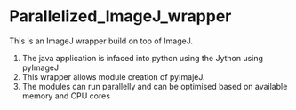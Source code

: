# Parallelized_ImageJ_wrapper

This is an ImageJ wrapper build on top of ImageJ. 
1. The java application is infaced into python using the Jython using pyImageJ
2. This wrapper allows module creation of pyImajeJ.
3. The modules can run parallelly and can be optimised based on available memory and CPU cores
